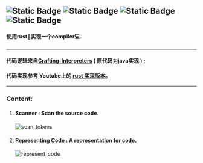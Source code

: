 ![Static Badge](https://img.shields.io/badge/Ubuntu-True-blue)
![Static Badge](https://img.shields.io/badge/Windows-False-red)
![Static Badge](https://img.shields.io/badge/Language-Rust-purple)
![Static Badge](https://img.shields.io/badge/For-Novice-brown)
---
#### 使用rust👾实现一个compiler💻.
---

#### 代码逻辑来自[Crafting-Interpreters][1] ( 原代码为java实现 ) ;

#### 代码实现参考 Youtube上的 [rust 实现版本][2]。
---
### Content:

1. #### Scanner : Scan the source code.
   
   ![scan_tokens](https://github.com/superbignut/ltl-compiler/blob/master/sources/scan_tokens.png)
2. #### Representing Code : A representation for code.
   ![represent_code](https://github.com/superbignut/ltl-compiler/blob/master/sources/represent_code.png)




[1]:https://craftinginterpreters.com/
[2]:https://www.youtube.com/playlist?list=PLj_VrUwyDuXS4K3n7X4U4qmkjpuA8rJ76